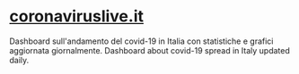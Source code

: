 # [coronaviruslive.it](https://coronaviruslive.it)

Dashboard sull'andamento del covid-19 in Italia con statistiche e grafici aggiornata giornalmente.
Dashboard about covid-19 spread in Italy updated daily.
